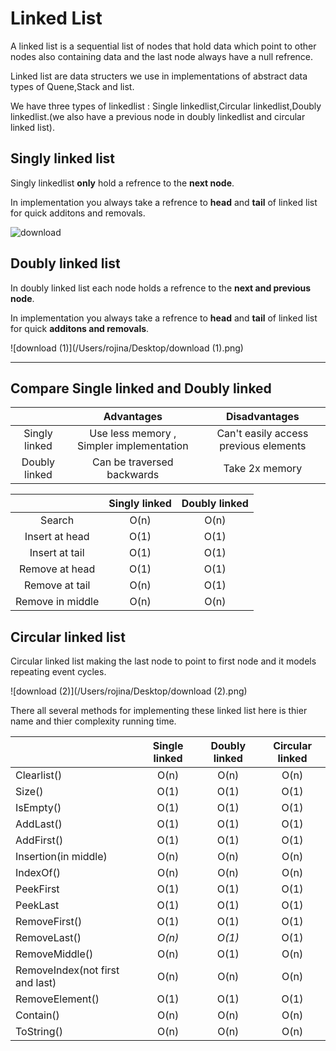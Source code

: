 # Linked List

A linked list is a sequential list of nodes that hold data which point to other nodes also containing data and the last node always have a null refrence.

Linked list are data structers we use in implementations of abstract data types of Quene,Stack and list.

We have three types of linkedlist : Single linkedlist,Circular linkedlist,Doubly linkedlist.(we also have a previous node in doubly linkedlist and circular linked list).

## Singly linked list

Singly linkedlist **only** hold a refrence to the **next node**.

In implementation you always take a refrence to **head** and **tail** of linked list for quick additons and removals.

![download](/Users/rojina/Desktop/download.png)

## Doubly linked list

In doubly linked list each node holds a refrence to the **next and previous node**.

In implementation you always take a refrence to **head** and **tail** of linked list for quick **additons and removals**.

![download (1)](/Users/rojina/Desktop/download (1).png)

------

## Compare Single linked and Doubly linked

|               |                Advantages                |             Disadvantages             |
| :-----------: | :--------------------------------------: | :-----------------------------------: |
| Singly linked | Use less memory , Simpler implementation | Can't easily access previous elements |
| Doubly linked |        Can be traversed backwards        |            Take 2x memory             |

|                  | Singly linked | Doubly linked |
| :--------------: | :-----------: | :-----------: |
|      Search      |     O(n)      |     O(n)      |
|  Insert at head  |     O(1)      |     O(1)      |
|  Insert at tail  |     O(1)      |     O(1)      |
|  Remove at head  |     O(1)      |     O(1)      |
|  Remove at tail  |     O(n)      |     O(1)      |
| Remove in middle |     O(n)      |     O(n)      |

## Circular linked list

Circular linked list making the last node to point to first node and it models repeating event cycles.

![download (2)](/Users/rojina/Desktop/download (2).png)

There all several methods for implementing these linked list here is thier name and thier complexity running time.

|                                 | Single linked | Doubly linked | Circular linked |
| :------------------------------ | :-----------: | :-----------: | :-------------: |
| Clearlist()                     |     O(n)      |     O(n)      |      O(n)       |
| Size()                          |     O(1)      |     O(1)      |      O(1)       |
| IsEmpty()                       |     O(1)      |     O(1)      |      O(1)       |
| AddLast()                       |     O(1)      |     O(1)      |      O(1)       |
| AddFirst()                      |     O(1)      |     O(1)      |      O(1)       |
| Insertion(in middle)            |     O(n)      |     O(n)      |      O(n)       |
| IndexOf()                       |     O(n)      |     O(n)      |      O(n)       |
| PeekFirst                       |     O(1)      |     O(1)      |      O(1)       |
| PeekLast                        |     O(1)      |     O(1)      |      O(1)       |
| RemoveFirst()                   |     O(1)      |     O(1)      |      O(1)       |
| RemoveLast()                    |    *O(n)*     |    *O(1)*     |      O(1)       |
| RemoveMiddle()                  |     O(n)      |     O(1)      |      O(n)       |
| RemoveIndex(not first and last) |     O(n)      |     O(n)      |      O(n)       |
| RemoveElement()                 |     O(1)      |     O(1)      |      O(1)       |
| Contain()                       |     O(n)      |     O(n)      |      O(n)       |
| ToString()                      |     O(n)      |     O(n)      |      O(n)       |

